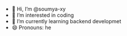 - 👋 Hi, I’m @soumya-xy
- 👀 I’m interested in coding
- 🌱 I’m currently learning backend developmet
- 😄 Pronouns: he


<!---
soumya-xy/soumya-xy is a ✨ special ✨ repository because its `README.md` (this file) appears on your GitHub profile.
You can click the Preview link to take a look at your changes.
--->
